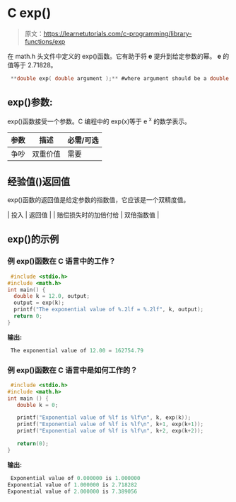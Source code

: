 # C exp()

> 原文：<https://learnetutorials.com/c-programming/library-functions/exp>

在 math.h 头文件中定义的 exp()函数。它有助于将 **e** 提升到给定参数的幂。 **e** 的值等于 2.71828。

```c
 **double exp( double argument );** #where argument should be a double value 

```

## exp()参数:

exp()函数接受一个参数。C 编程中的 exp(x)等于 e <sup>x</sup> 的数学表示。

| 参数 | 描述 | 必需/可选 |
| --- | --- | --- |
| 争吵 | 双重价值 | 需要 |

## 经验值()返回值

exp()函数的返回值是给定参数的指数值，它应该是一个双精度值。

| 投入 | 返回值 |
| 赔偿损失时的加倍付给 | 双倍指数值 |

## exp()的示例

### 例 exp()函数在 C 语言中的工作？

```c
 #include <stdio.h>
#include <math.h>
int main() {
  double k = 12.0, output;
  output = exp(k);
  printf("The exponential value of %.2lf = %.2lf", k, output);
  return 0;
} 

```

**输出:**

```c
 The exponential value of 12.00 = 162754.79 
```

### 例 exp()函数在 C 语言中是如何工作的？

```c
 #include <stdio.h>
#include <math.h>
int main () {
   double k = 0;

   printf("Exponential value of %lf is %lf\n", k, exp(k));
   printf("Exponential value of %lf is %lf\n", k+1, exp(k+1));
   printf("Exponential value of %lf is %lf\n", k+2, exp(k+2));

   return(0);
} 

```

**输出:**

```c
 Exponential value of 0.000000 is 1.000000
Exponential value of 1.000000 is 2.718282
Exponential value of 2.000000 is 7.389056 
```
